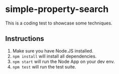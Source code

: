 # simple-property-search
This is a coding test to showcase some techniques.
## Instructions
1. Make sure you have Node.JS installed.
2. `npm install` will install all dependencies.
3. `npm start` will run the Node App on your dev env.
4. `npm test` will run the test suite.